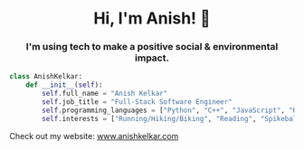 <!--
- 👋 Hi, I’m @anishkelkar1
- 👀 I’m interested in ...
- 🌱 I’m currently learning ...
- 💞️ I’m looking to collaborate on ...
- 📫 How to reach me ...
- 😄 Pronouns: ...
- ⚡ Fun fact: ...

anishkelkar1/anishkelkar1 is a ✨ special ✨ repository because its `README.md` (this file) appears on your GitHub profile.
You can click the Preview link to take a look at your changes.
 -->

<h1 align="center">Hi, I'm Anish! 🚀</h1>
<h3 align="center">I'm using tech to make a positive social & environmental impact.</h3>


```python
class AnishKelkar:
    def __init__(self):
        self.full_name = "Anish Kelkar"
        self.job_title = "Full-Stack Software Engineer"
        self.programming_languages = ["Python", "C++", "JavaScript", "HTML", "CSS"]
        self.interests = ["Running/Hiking/Biking", "Reading", "Spikeball"]
```
Check out my website: www.anishkelkar.com 
<!---
<h3 align="left">Work Experiences & Projects:</h3>

-->
